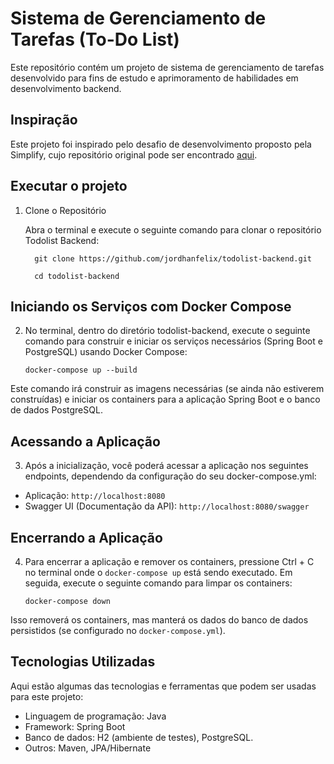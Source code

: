 # Sistema de Gerenciamento de Tarefas (To-Do List)

Este repositório contém um projeto de sistema de gerenciamento de tarefas desenvolvido para fins de estudo e aprimoramento de habilidades em desenvolvimento backend.

## Inspiração

Este projeto foi inspirado pelo desafio de desenvolvimento proposto pela Simplify, cujo repositório original pode ser encontrado [aqui](https://github.com/simplify-tec/desafio-junior-backend-simplify).

## Executar o projeto

1. Clone o Repositório

    Abra o terminal e execute o seguinte comando para clonar o repositório Todolist Backend:

    ```  
      git clone https://github.com/jordhanfelix/todolist-backend.git
   
      cd todolist-backend
   ```
## Iniciando os Serviços com Docker Compose
   2. No terminal, dentro do diretório todolist-backend, execute o seguinte comando para construir e iniciar os serviços necessários (Spring Boot e PostgreSQL) usando Docker Compose:

      ````
      docker-compose up --build 
      ````
   Este comando irá construir as imagens necessárias (se ainda não estiverem construídas) e iniciar os containers para a aplicação Spring Boot e o banco de dados PostgreSQL.

## Acessando a Aplicação
3.  Após a inicialização, você poderá acessar a aplicação nos seguintes endpoints, dependendo da configuração do seu docker-compose.yml:

- Aplicação: `http://localhost:8080`
- Swagger UI (Documentação da API): ``http://localhost:8080/swagger``

## Encerrando a Aplicação
4. Para encerrar a aplicação e remover os containers, pressione Ctrl + C no terminal onde o ``docker-compose up`` está sendo executado. Em seguida, execute o seguinte comando para limpar os containers:

      ````
      docker-compose down      
      ````
  Isso removerá os containers, mas manterá os dados do banco de dados persistidos (se configurado no ``docker-compose.yml``).

## Tecnologias Utilizadas

Aqui estão algumas das tecnologias e ferramentas que podem ser usadas para este projeto:

- Linguagem de programação: Java
- Framework: Spring Boot
- Banco de dados: H2 (ambiente de testes), PostgreSQL.
- Outros: Maven, JPA/Hibernate